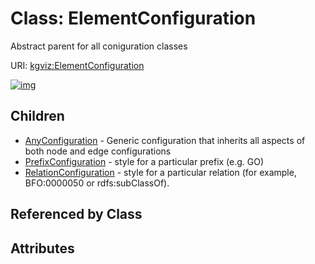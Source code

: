 
# Class: ElementConfiguration


Abstract parent for all coniguration classes

URI: [kgviz:ElementConfiguration](https://w3id.org/kgviz/ElementConfiguration)


[![img](https://yuml.me/diagram/nofunky;dir:TB/class/[RelationConfiguration],[PrefixConfiguration],[ElementConfiguration]^-[RelationConfiguration],[ElementConfiguration]^-[PrefixConfiguration],[ElementConfiguration]^-[AnyConfiguration],[AnyConfiguration])](https://yuml.me/diagram/nofunky;dir:TB/class/[RelationConfiguration],[PrefixConfiguration],[ElementConfiguration]^-[RelationConfiguration],[ElementConfiguration]^-[PrefixConfiguration],[ElementConfiguration]^-[AnyConfiguration],[AnyConfiguration])

## Children

 * [AnyConfiguration](AnyConfiguration.md) - Generic configuration that inherits all aspects of both node and edge configurations
 * [PrefixConfiguration](PrefixConfiguration.md) - style for a particular prefix (e.g. GO)
 * [RelationConfiguration](RelationConfiguration.md) - style for a particular relation (for example, BFO:0000050 or rdfs:subClassOf).

## Referenced by Class


## Attributes


